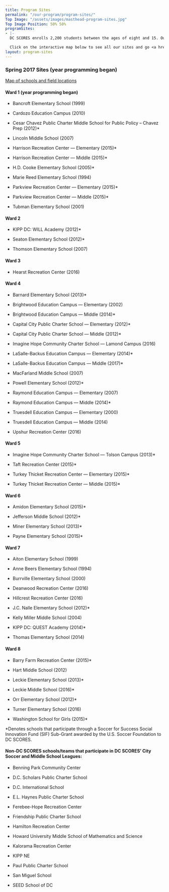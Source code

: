```yaml
---
title: Program Sites
permalink: "/our-program/program-sites/"
Top Image: "/assets/images/masthead-program-sites.jpg"
Top Image Position: 50% 50%
programSites:
- |-
  DC SCORES enrolls 2,200 students between the ages of eight and 15. Our program engages approximately 30 students each day at 58 schools and recreation center-based sites in all eight of the District of Columbia’s wards.

  Click on the interactive map below to see all our sites and go <a href="http://www.dcscores.org">here</a> to download our most recent sites list. Fall 2017 list coming soon!
layout: program-sites
---
```


### Spring 2017 Sites (year programming began)

[Map of schools and field locations](http://bit.ly/Fall2016SCORESmap)

#### Ward 1 (year programming began)

* Bancroft Elementary School (1999)

* Cardozo Education Campus (2010)

* Cesar Chavez Public Charter Middle School for Public Policy – Chavez Prep (2012)\*

* Lincoln Middle School (2007)

* Harrison Recreation Center — Elementary (2015)\*

* Harrison Recreation Center — Middle (2015)\*

* H.D. Cooke Elementary School (2005)\*

* Marie Reed Elementary School (1994)

* Parkview Recreation Center — Elementary (2015)\*

* Parkview Recreation Center — Middle (2015)\*

* Tubman Elementary School (2001)

#### Ward 2

* KIPP DC: WILL Academy (2012)\*

* Seaton Elementary School (2012)\*

* Thomson Elementary School (2007)

#### Ward 3

* Hearst Recreation Center (2016)

#### Ward 4

* Barnard Elementary School (2013)\*

* Brightwood Education Campus — Elementary (2002)

* Brightwood Education Campus — Middle (2014)\*

* Capital City Public Charter School — Elementary (2012)\*

* Capital City Public Charter School — Middle (2012)\*

* Imagine Hope Community Charter School — Lamond Campus (2016)

* LaSalle-Backus Education Campus — Elementary (2014)\*

* LaSalle-Backus Education Campus — Middle (2017)\*

* MacFarland Middle School (2007)

* Powell Elementary School (2012)\*

* Raymond Education Campus — Elementary (2007)

* Raymond Education Campus — Middle (2014)\*

* Truesdell Education Campus — Elementary (2000)

* Truesdell Education Campus — Middle (2014)

* Upshur Recreation Center (2016)

#### Ward 5

* Imagine Hope Community Charter School — Tolson Campus (2013)\*

* Taft Recreation Center (2015)\*

* Turkey Thicket Recreation Center — Elementary (2015)\*

* Turkey Thicket Recreation Center — Middle (2015)\*

#### Ward 6

* Amidon Elementary School (2015)\*

* Jefferson Middle School (2012)\*

* Miner Elementary School (2013)\*

* Payne Elementary School (2015)\*

#### Ward 7

* Aiton Elementary School (1999)

* Anne Beers Elementary School (1994)

* Burrville Elementary School (2000)

* Deanwood Recreation Center (2016)

* Hillcrest Recreation Center (2016)

* J.C. Nalle Elementary School (2012)\*

* Kelly Miller Middle School (2004)

* KIPP DC: QUEST Academy (2014)\*

* Thomas Elementary School (2014)

#### Ward 8

* Barry Farm Recreation Center (2015)\*

* Hart Middle School (2012)

* Leckie Elementary School (2013)\*

* Leckie Middle School (2016)\*

* Orr Elementary School (2012)\*

* Turner Elementary School (2016)

* Washington School for Girls (2015)\*

\*Denotes schools that participate through a Soccer for Success Social Innovation Fund (SIF) Sub-Grant awarded by the U.S. Soccer Foundation to DC SCORES.

#### Non-DC SCORES schools/teams that participate in DC SCORES’ City Soccer and Middle School Leagues:

* Benning Park Community Center

* D.C. Scholars Public Charter School

* D.C. International School

* E.L. Haynes Public Charter School

* Ferebee-Hope Recreation Center

* Friendship Public Charter School

* Hamilton Recreation Center

* Howard University Middle School of Mathematics and Science

* Kalorama Recreation Center

* KIPP NE

* Paul Public Charter School

* San Miguel School

* SEED School of DC